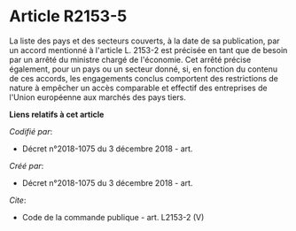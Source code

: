 # Article R2153-5

La liste des pays et des secteurs couverts, à la date de sa publication, par un accord mentionné à l'article L. 2153-2 est
précisée en tant que de besoin par un arrêté du ministre chargé de l'économie. Cet arrêté précise également, pour un pays ou
un secteur donné, si, en fonction du contenu de ces accords, les engagements conclus comportent des restrictions de nature à
empêcher un accès comparable et effectif des entreprises de l'Union européenne aux marchés des pays tiers.

**Liens relatifs à cet article**

_Codifié par_:

  - Décret n°2018-1075 du 3 décembre 2018 - art.

_Créé par_:

  - Décret n°2018-1075 du 3 décembre 2018 - art.

_Cite_:

  - Code de la commande publique - art. L2153-2 (V)
